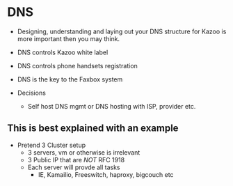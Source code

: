 # DNS
* Designing, understanding and laying out your DNS structure for Kazoo is more important then you may think.

* DNS controls Kazoo white label
* DNS controls phone handsets registration
* DNS is the key to the Faxbox system

* Decisions
  * Self host DNS mgmt or DNS hosting with ISP, provider etc.
  
## This is best explained with an example

* Pretend 3 Cluster setup
  * 3 servers, vm or otherwise is irrelevant
  * 3 Public IP that are *NOT* RFC 1918
  * Each server will provde all tasks
    * IE, Kamailio, Freeswitch, haproxy, bigcouch etc

